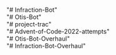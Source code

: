 "# Infraction-Bot"  
"# Otis-Bot"  
"# project-trac"  
"# Advent-of-Code-2022-attempts"  
"# Otis-Bot-Overhaul"  
"# Infraction-Bot-Overhaul"  
